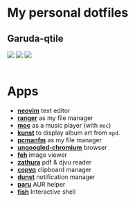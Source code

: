 # My personal dotfiles
## Garuda-qtile
![](https://i.imgur.com/gMxlLxv.png)
![](https://imgur.com/ND2nJjl.png)
<a href="https://www.archlinux.org/"><img src="https://img.shields.io/badge/Arch-BTW-blue?logo=arch%20linux"></a><br><br>
# Apps


- **[neovim](.config/nvim)** text editor
- **[ranger](.config/ranger)** as my file manager
- **[moc](.moc)** as a music player (with `moc`)
- **[kunst](https://github.com/sdushantha/kunst)** to display album art from `mpd`.
- **[pcmanfm](https://github.com/lxde/pcmanfm)** as my file manager
- **[ungoogled-chromium](https://github.com/Eloston/ungoogled-chromium)** browser
- **[feh](https://github.com/derf/feh)** image viewer
- **[zathura](.config/zathura/zathurarc)** pdf & djvu reader
- **[copyq](https://github.com/hluk/CopyQ)** clipboard manager
- **[dunst](.config/dunst/dunstrc)** notification manager
- **[paru](.config/paru/paru.conf)** AUR helper
- **[fish](.config/fish-shell/fish-shell)** Interactive shell

